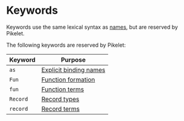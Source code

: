 # Keywords

Keywords use the same lexical syntax as [names](./names.md), but are reserved by Pikelet.

The following keywords are reserved by Pikelet:

| Keyword | Purpose |
| ------- | ------- |
| `as` | [Explicit binding names](./records#Explicit-binding-names) |
| `Fun` | [Function formation](./functions#Formation) |
| `fun` | [Function terms](./functions#Terms) |
| `Record` | [Record types](./records#Types) |
| `record` | [Record terms](./records#Terms) |
